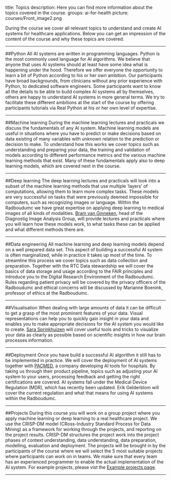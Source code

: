 title: Topics
description: Here you can find more information about the topics covered in the course.
groups: ai-for-health
picture: courses/Front_image2.png


During the course we cover all relevant topics to understand and create AI systems for healthcare applications. Below you can get an impression of the content of the course and why these topics are covered.

***

##Python
All AI systems are written in programming languages. Python is the most commonly used language for AI algorithms. We believe that anyone that uses AI systems should at least have some idea what is happening under the hood. Therefore we offer everyone the opportunity to learn a bit of Python according to his or her own ambition. Our participants have broad backgrounds, from clinicians without any prior experience with Python, to dedicated software engineers.  Some participants want to know all the details to be able to build complex AI systems all by themselves, others are happy to understand AI systems in more general terms. We try to facilitate these different ambitions at the start of the course by offering participants tutorials via Real Python at his or her own level of expertise.

***

##Machine learning
During the machine learning lectures and practicals we discuss the fundamentals of any AI system. Machine learning models are useful in situations where you have to predict or make decisions based on data existing of many variables with unknown relation to the prediction or decision to make. To understand how this works we cover topics such as understanding and preparing your data, the training and validation of models according to different performance metrics and the various machine learning methods that exist. Many of these fundamentals apply also to deep learning models, which are covered next in the course.

***

##Deep learning
The deep learning lectures and practicals will look into a subset of the machine learning methods that use multiple ‘layers’ of computations, allowing them to learn more complex tasks. These models are very successful on tasks that were previously deemed impossible for computers, such as recognizing images or language. Within the Radboudumc we have great expertise on applying deep learning to medical images of all kinds of modalities. <a href="https://www.diagnijmegen.nl/people/bram-van-ginneken/">Bram van Ginneken</a>, head of the Diagnostig Image Analysis Group, will provide lectures and practicals where you will learn how these models work, to what tasks these can be applied and what different methods there are. 

***

##Data engineering
All machine learning and deep learning models depend on a well prepared data set. This aspect of building a successful AI system is often marginalized, while in practice it takes up most of the time. To streamline this process we cover topics such as data collection and preparation. Together with the RTC Data stewardship we will cover the basics of data storage and usage according to the FAIR principles and introduce you to the Digital Research Environment of the Radboudumc. Rules regarding patient privacy will be covered by the privacy officers of the Radboudumc and ethical concerns will be discussed by Marianne Boenink, professor of ethics at the Radboudumc.

***

##Visualisation
When dealing with large amounts of data it can be difficult to get a grasp of the most prominent features of your data. Visual representations can help you to quickly gain insight in your data and enables you to make appropriate decisions for the AI system you would like to create. <a href="https://www.thedatavisionlab.nl/#over-mij">Sara Sprinkhuizen</a> will cover useful tools and tricks to visualize your data as clearly as possible based on scientific insights in how our brain processes information.

***

##Deployment
Once you have build a successful AI algorithm it still has to be implemented in practice. We will cover the deployment of AI systems together with <a href="https://www.pacmed.ai/nl">PACMED</a>, a company developing AI tools for hospitals. By taking us through their product pipeline, topics such as adjusting your AI system to your users, processing feedback and getting the right certifications are covered. AI systems fall under the Medical Device Regulation (MDR), which has recently been updated. Erik Gelderblom will cover the current regulation and what that means for using AI systems within the Radboudumc.

***

##Projects
During this course you will work on a group project where you apply machine learning or deep learning to a real healthcare project. We use the CRISP-DM model (CRoss-Industry Standard Process for Data Mining) as a framework for working through the projects, and reporting on the project results. CRISP-DM structures the project work into the project phases of context understanding, data understanding, data preparation, modelling, evaluation and deployment. The projects will be brought in by the participants of the course where we will select the 5 most suitable projects where participants can work on in teams. We make sure that every team has an experienced programmer to enable the actual implementation of the AI system. For example projects, please vist the [Example projects page](https://www.ai-for-health.nl/courses/example-projects/).

***
